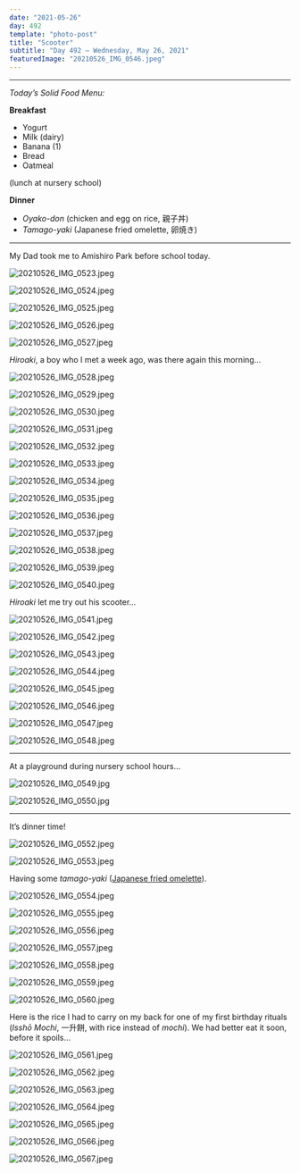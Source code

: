 ```yaml
---
date: "2021-05-26"
day: 492
template: "photo-post"
title: "Scooter"
subtitle: "Day 492 – Wednesday, May 26, 2021"
featuredImage: "20210526_IMG_0546.jpeg"
---
```


<hr />

_Today’s Solid Food Menu:_

**Breakfast**

- Yogurt
- Milk (dairy)
- Banana (1)
- Bread
- Oatmeal

(lunch at nursery school)

**Dinner**

- *Oyako-don* (chicken and egg on rice, 親子丼)
- *Tamago-yaki* (Japanese fried omelette, 卵焼き)

<hr />

My Dad took me to Amishiro Park before school today.

![20210526_IMG_0523.jpeg](20210526_IMG_0523.jpeg)

![20210526_IMG_0524.jpeg](20210526_IMG_0524.jpeg)

![20210526_IMG_0525.jpeg](20210526_IMG_0525.jpeg)

![20210526_IMG_0526.jpeg](20210526_IMG_0526.jpeg)

![20210526_IMG_0527.jpeg](20210526_IMG_0527.jpeg)

*Hiroaki*, a boy who I met a week ago, was there again this morning…

![20210526_IMG_0528.jpeg](20210526_IMG_0528.jpeg)

![20210526_IMG_0529.jpeg](20210526_IMG_0529.jpeg)

![20210526_IMG_0530.jpeg](20210526_IMG_0530.jpeg)

![20210526_IMG_0531.jpeg](20210526_IMG_0531.jpeg)

![20210526_IMG_0532.jpeg](20210526_IMG_0532.jpeg)

![20210526_IMG_0533.jpeg](20210526_IMG_0533.jpeg)

![20210526_IMG_0534.jpeg](20210526_IMG_0534.jpeg)

![20210526_IMG_0535.jpeg](20210526_IMG_0535.jpeg)

![20210526_IMG_0536.jpeg](20210526_IMG_0536.jpeg)

![20210526_IMG_0537.jpeg](20210526_IMG_0537.jpeg)

![20210526_IMG_0538.jpeg](20210526_IMG_0538.jpeg)

![20210526_IMG_0539.jpeg](20210526_IMG_0539.jpeg)

![20210526_IMG_0540.jpeg](20210526_IMG_0540.jpeg)

*Hiroaki* let me try out his scooter…

![20210526_IMG_0541.jpeg](20210526_IMG_0541.jpeg)

![20210526_IMG_0542.jpeg](20210526_IMG_0542.jpeg)

![20210526_IMG_0543.jpeg](20210526_IMG_0543.jpeg)

![20210526_IMG_0544.jpeg](20210526_IMG_0544.jpeg)

![20210526_IMG_0545.jpeg](20210526_IMG_0545.jpeg)

![20210526_IMG_0546.jpeg](20210526_IMG_0546.jpeg)

![20210526_IMG_0547.jpeg](20210526_IMG_0547.jpeg)

![20210526_IMG_0548.jpeg](20210526_IMG_0548.jpeg)

<hr />

At a playground during nursery school hours…

![20210526_IMG_0549.jpg](20210526_IMG_0549.jpg)

![20210526_IMG_0550.jpg](20210526_IMG_0550.jpg)

<hr />

It’s dinner time!

![20210526_IMG_0552.jpeg](20210526_IMG_0552.jpeg)

![20210526_IMG_0553.jpeg](20210526_IMG_0553.jpeg)

Having some *tamago-yaki* (<a href="https://en.wikipedia.org/wiki/Tamagoyaki">Japanese fried omelette</a>).

![20210526_IMG_0554.jpeg](20210526_IMG_0554.jpeg)

![20210526_IMG_0555.jpeg](20210526_IMG_0555.jpeg)

![20210526_IMG_0556.jpeg](20210526_IMG_0556.jpeg)

![20210526_IMG_0557.jpeg](20210526_IMG_0557.jpeg)

![20210526_IMG_0558.jpeg](20210526_IMG_0558.jpeg)

![20210526_IMG_0559.jpeg](20210526_IMG_0559.jpeg)

![20210526_IMG_0560.jpeg](20210526_IMG_0560.jpeg)

Here is the rice I had to carry on my back for one of my first birthday rituals (*Isshō Mochi*, 一升餅, with rice instead of *mochi*). We had better eat it soon, before it spoils…

![20210526_IMG_0561.jpeg](20210526_IMG_0561.jpeg)

![20210526_IMG_0562.jpeg](20210526_IMG_0562.jpeg)

![20210526_IMG_0563.jpeg](20210526_IMG_0563.jpeg)

![20210526_IMG_0564.jpeg](20210526_IMG_0564.jpeg)

![20210526_IMG_0565.jpeg](20210526_IMG_0565.jpeg)

![20210526_IMG_0566.jpeg](20210526_IMG_0566.jpeg)

![20210526_IMG_0567.jpeg](20210526_IMG_0567.jpeg)

